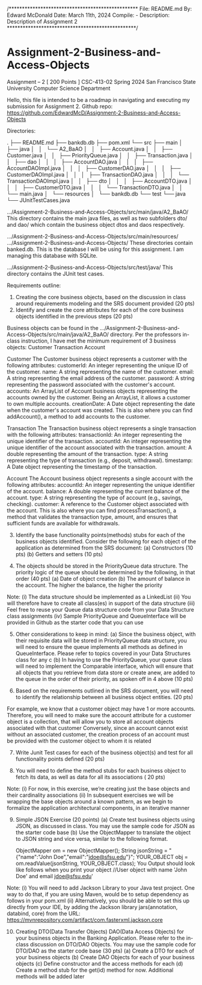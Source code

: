 /*************************************************
 File: README.md
 By: Edward McDonald
 Date: March 11th, 2024
 Compile: -
 Description: Description of Assignment 2
 *************************************************/

# Assignment-2-Business-and-Access-Objects
Assignment – 2 [ 200 Points ] CSC-413-02 Spring 2024 San Francisco State University Computer Science Department

Hello, this file is intended to be a roadmap in navigating and executing my submission for Assignment 2.
Github repo: https://github.com/EdwardMcD/Assignment-2-Business-and-Access-Objects


Directories:

.
├── README.md
├── bankdb.db
├── pom.xml
└── src
    ├── main
    │   ├── java
    │   │   └── A2_BaAO
    │   │       ├── Account.java
    │   │       ├── Customer.java
    │   │       ├── PriorityQueue.java
    │   │       ├── Transaction.java
    │   │       ├── dao
    │   │       │   ├── AccountDAO.java
    │   │       │   ├── AccountDAOImpl.java
    │   │       │   ├── CustomerDAO.java
    │   │       │   ├── CustomerDAOImpl.java
    │   │       │   ├── TransactionDAO.java
    │   │       │   └── TransactionDAOImpl.java
    │   │       ├── dto
    │   │       │   ├── AccountDTO.java
    │   │       │   ├── CustomerDTO.java
    │   │       │   └── TransactionDTO.java
    │   │       └── main.java
    │   └── resources
    │       └── bankdb.db
    └── test
        └── java
            └── JUnitTestCases.java

.../Assignment-2-Business-and-Access-Objects/src/main/java/A2_BaAO/
This directory contains the main java files, as well as two subfolders dto/ and dao/ which contain the business object dtos and daos respectively.

.../Assignment-2-Business-and-Access-Objects/src/main/resources/
.../Assignment-2-Business-and-Access-Objects/
These directories contain banked.db. This is the database I will be using for this assignment. I am managing this database with SQLite.

.../Assignment-2-Business-and-Access-Objects/src/test/java/
This directory contains the JUnit test cases.

Requirements outline:

1. Creating the core business objects, based on the discussion in class around requirements modeling and the SRS document provided (20 pts)
2. Identify and create the core attributes for each of the core business objects identified in the previous steps (20 pts)

Business objects can be found in the .../Assignment-2-Business-and-Access-Objects/src/main/java/A2_BaAO/ directory. Per the professors in-class instruction, I have met the minimum requirement of 3 business objects:
	Customer
	Transaction
	Account

Customer
The Customer business object represents a customer with the following attributes:
	customerId: An integer representing the unique ID of the customer.
	name: A string representing the name of the customer.
	email: A string representing the email address of the customer.
	password: A string representing the password associated with the customer's account.
	accounts: An ArrayList of Account business objects representing the accounts owned by the customer. Being an ArrayList, it allows a customer to own multiple accounts.
	creationDate: A Date object representing the date when the customer's account was created.
This is also where you can find addAccount(), a method to add accounts to the customer.
	
Transaction
The Transaction business object represents a single transaction with the following attributes:
	transactionId: An integer representing the unique identifier of the transaction.
	accountId: An integer representing the unique identifier of the account associated with the transaction.
	amount: A double representing the amount of the transaction.
	type: A string representing the type of transaction (e.g., deposit, withdrawal).
	timestamp: A Date object representing the timestamp of the transaction.

Account
The Account business object represents a single account with the following attributes:
	accountId: An integer representing the unique identifier of the account.
	balance: A double representing the current balance of the account.
	type: A string representing the type of account (e.g., savings, checking).
	customer: A reference to the Customer object associated with the account.
This is also where you can find processTransaction(), a method that validates the transaction type, amount, and ensures that sufficient funds are available for withdrawals.


3. Identify the base functionality points(methods) stubs for each of the business objects identified. Consider the following for each object of the application as determined from the SRS document:
	(a) Constructors (10 pts)
	(b) Getters and setters (10 pts)



4. The objects should be stored in the PriorityQueue data structure. The priority logic of the queue should be determined by the following, in that order (40 pts)
	(a) Date of object creation
	(b) The amount of balance in the account. The higher the balance, the higher the priority

Note:
	(i) The data structure should be implemented as a LinkedList
	(ii) You will therefore have to create all class(es) in support of the data structure
	(iii) Feel free to reuse your Queue data structure code from your Data Structure class assignments
	(iv) Sample PriorityQueue and QueueInterface will be provided in Github as the starter code that you can use



5. Other considerations to keep in mind:
	(a) Since the business object, with their requisite data will be stored in PriorityQueue data structure, you will need to ensure the queue implements all methods as defined in QueueInterface. Please refer to topics covered in your Data Structures class for any c
	(b) In having to use the PriorityQueue, your queue class will need to implement the Comparable interface, which will ensure that all objects that you retrieve from data store or create anew, are added to the queue in the order of their priority, as spoken off in 4 above (10 pts)



6. Based on the requirements outlined in the SRS document, you will need to identify the relationship between all business object entities. (20 pts)

For example, we know that a customer object may have 1 or more accounts. Therefore, you will need to make sure the account attribute for a customer object is a collection, that will allow you to store all account objects associated with that customer Conversely, since an account cannot exist without an associated customer, the creation process of an account must be provided with the customer object to whom it is related



7. Write Junit Test cases for each of the business object(s) and test for all functionality points defined (20 pts)



8. You will need to define the method stubs for each business object to fetch its data, as well as data for all its associations ( 20 pts)

Note:
	(i) For now, in this exercise, we’re creating just the base objects and their cardinality associations
	(ii) In subsequent exercises we will be wrapping the base objects around a known pattern, as we begin to formalize the application architectural components, in an iterative manner



9. Simple JSON Exercise (20 points)
	(a) Create test business objects using JSON, as discussed in class. You may use the sample code for JSON as the starter code base
	(b) Use the ObjectMapper to translate the object to JSON string and vice versa, similar to the following format.

	ObjectMapper om = new ObjectMapper();
	String jsonString = "{"name":"John Doe","email":"jdoe@sfsu.edu"}";
	YOUR_OBJECT obj = om.readValue(jsonString, YOUR_OBJECT.class);
	You Output should look like follows when you print your object
	//User object with name 'John Doe' and email jdoe@sfsu.edu'

Note:
	(i) You will need to add Jackson Library to your Java test project. One way to do that, if you are using Maven, would be to setup dependency as follows in your pom.xml
	(ii) Alternatively, you should be able to set this up directly from your IDE, by adding the Jackson library jars(annotation, databind, core) from the URL: https://mvnrepository.com/artifact/com.fasterxml.jackson.core



10. Creating DTO(Data Transfer Objects) DAO(Data Access Objects) for your business objects in the Banking Application. Please refer to the in-class discussion on DTO/DAO Objects. You may use the sample code for DTO/DAO as the starter code base (30 pts)
	(a) Create a DTO for each of your business objects
	(b) Create DAO Objects for each of your business objects
	(c) Define constructor and the access methods for each
	(d) Create a method stub for the get(id) method for now. Additional methods will be added later
